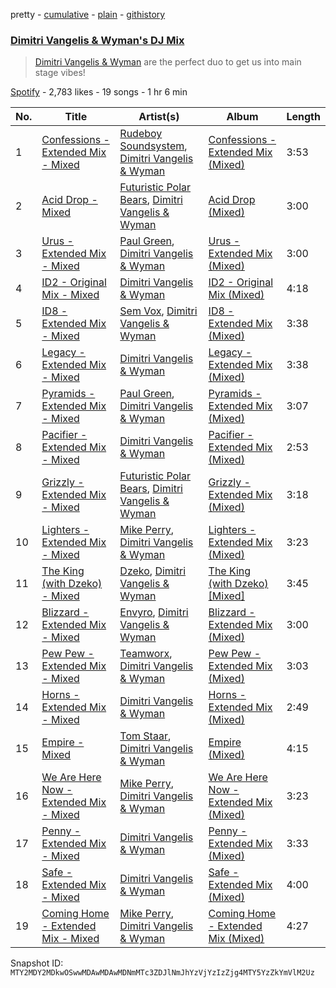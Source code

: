 pretty - [cumulative](/playlists/cumulative/37i9dQZF1DX3JjRskvOCSF.md) - [plain](/playlists/plain/37i9dQZF1DX3JjRskvOCSF) - [githistory](https://github.githistory.xyz/mackorone/spotify-playlist-archive/blob/main/playlists/plain/37i9dQZF1DX3JjRskvOCSF)

### [Dimitri Vangelis & Wyman's DJ Mix](https://open.spotify.com/playlist/37i9dQZF1DX3JjRskvOCSF)

> <a href=“spotify:artist:10hGPIDZi33LRaYRIq3Bh4”>Dimitri Vangelis & Wyman</a> are the perfect duo to get us into main stage vibes!

[Spotify](https://open.spotify.com/user/spotify) - 2,783 likes - 19 songs - 1 hr 6 min

| No. | Title | Artist(s) | Album | Length |
|---|---|---|---|---|
| 1 | [Confessions \- Extended Mix \- Mixed](https://open.spotify.com/track/477HxhF1F4ohQMveNqAUq3) | [Rudeboy Soundsystem](https://open.spotify.com/artist/3ixpec4BuAYZfKhj1VvRQP), [Dimitri Vangelis & Wyman](https://open.spotify.com/artist/10hGPIDZi33LRaYRIq3Bh4) | [Confessions \- Extended Mix \(Mixed\)](https://open.spotify.com/album/4Jp0xrFo87ah9bJxQ2Ddp4) | 3:53 |
| 2 | [Acid Drop \- Mixed](https://open.spotify.com/track/4izdpdPq7HaBIbXj89qeej) | [Futuristic Polar Bears](https://open.spotify.com/artist/47v4vGA1qCl7hyevSkpRM7), [Dimitri Vangelis & Wyman](https://open.spotify.com/artist/10hGPIDZi33LRaYRIq3Bh4) | [Acid Drop \(Mixed\)](https://open.spotify.com/album/7Ab4GS5WjQ7MqGMYvEa22l) | 3:00 |
| 3 | [Urus \- Extended Mix \- Mixed](https://open.spotify.com/track/1PEIWcrouqlB400t6Mrqg6) | [Paul Green](https://open.spotify.com/artist/6p2zBJ9FLbiQQLS0HYdtb3), [Dimitri Vangelis & Wyman](https://open.spotify.com/artist/10hGPIDZi33LRaYRIq3Bh4) | [Urus \- Extended Mix \(Mixed\)](https://open.spotify.com/album/2soZM1l1vfHvGAhwyWBHXW) | 3:00 |
| 4 | [ID2 \- Original Mix \- Mixed](https://open.spotify.com/track/5V28sda3kTK1c8byPsMW41) | [Dimitri Vangelis & Wyman](https://open.spotify.com/artist/10hGPIDZi33LRaYRIq3Bh4) | [ID2 \- Original Mix \(Mixed\)](https://open.spotify.com/album/6ekyBRmJ478jEESNo2ZQdC) | 4:18 |
| 5 | [ID8 \- Extended Mix \- Mixed](https://open.spotify.com/track/1ndaek6dCCCIWO41GMYUfE) | [Sem Vox](https://open.spotify.com/artist/4j6FBtbchyfFhBrCw9eT45), [Dimitri Vangelis & Wyman](https://open.spotify.com/artist/10hGPIDZi33LRaYRIq3Bh4) | [ID8 \- Extended Mix \(Mixed\)](https://open.spotify.com/album/1VkrInYjO8jSqoTy6dtJ9N) | 3:38 |
| 6 | [Legacy \- Extended Mix \- Mixed](https://open.spotify.com/track/5A4GtGs1RrnQPAnEp5uHxp) | [Dimitri Vangelis & Wyman](https://open.spotify.com/artist/10hGPIDZi33LRaYRIq3Bh4) | [Legacy \- Extended Mix \(Mixed\)](https://open.spotify.com/album/3Ir1yS4u3O7bAU6hTzVojn) | 3:38 |
| 7 | [Pyramids \- Extended Mix \- Mixed](https://open.spotify.com/track/6FrelyNi1bNq9b4dqbqhEm) | [Paul Green](https://open.spotify.com/artist/6p2zBJ9FLbiQQLS0HYdtb3), [Dimitri Vangelis & Wyman](https://open.spotify.com/artist/10hGPIDZi33LRaYRIq3Bh4) | [Pyramids \- Extended Mix \(Mixed\)](https://open.spotify.com/album/5ZaudNeeIejdMZ5FhKIpYt) | 3:07 |
| 8 | [Pacifier \- Extended Mix \- Mixed](https://open.spotify.com/track/4rGOeRT4GytQZAH00rCyrn) | [Dimitri Vangelis & Wyman](https://open.spotify.com/artist/10hGPIDZi33LRaYRIq3Bh4) | [Pacifier \- Extended Mix \(Mixed\)](https://open.spotify.com/album/2OcYumjAymY2lqDqehl8of) | 2:53 |
| 9 | [Grizzly \- Extended Mix \- Mixed](https://open.spotify.com/track/6MatDeNhim32osX8mmgD0P) | [Futuristic Polar Bears](https://open.spotify.com/artist/47v4vGA1qCl7hyevSkpRM7), [Dimitri Vangelis & Wyman](https://open.spotify.com/artist/10hGPIDZi33LRaYRIq3Bh4) | [Grizzly \- Extended Mix \(Mixed\)](https://open.spotify.com/album/2zsdKIj8LlzplqsgO0jED8) | 3:18 |
| 10 | [Lighters \- Extended Mix \- Mixed](https://open.spotify.com/track/12aFUsiyQRXrOlewIkg15b) | [Mike Perry](https://open.spotify.com/artist/6lB8vOoI4DRrrVxXwuV19c), [Dimitri Vangelis & Wyman](https://open.spotify.com/artist/10hGPIDZi33LRaYRIq3Bh4) | [Lighters \- Extended Mix \(Mixed\)](https://open.spotify.com/album/2ZoVMgcBJCGpYYwJNDVY4k) | 3:23 |
| 11 | [The King \(with Dzeko\) \- Mixed](https://open.spotify.com/track/33zFSQuzqBpmTG0sX9xIAh) | [Dzeko](https://open.spotify.com/artist/5vQfv3s2Z2SRdPZKr82ABw), [Dimitri Vangelis & Wyman](https://open.spotify.com/artist/10hGPIDZi33LRaYRIq3Bh4) | [The King \(with Dzeko\) \[Mixed\]](https://open.spotify.com/album/2GgPKrPg1Gu8MjzYinMEDW) | 3:45 |
| 12 | [Blizzard \- Extended Mix \- Mixed](https://open.spotify.com/track/2BCPObvB1lM8QHiwP4eozy) | [Envyro](https://open.spotify.com/artist/5lxDBvdzaRQ5I3P2fKzxRy), [Dimitri Vangelis & Wyman](https://open.spotify.com/artist/10hGPIDZi33LRaYRIq3Bh4) | [Blizzard \- Extended Mix \(Mixed\)](https://open.spotify.com/album/1wYPonnud3Q4UJtNVTcyfd) | 3:00 |
| 13 | [Pew Pew \- Extended Mix \- Mixed](https://open.spotify.com/track/5zKagpG6dohmyhbSeEPXYt) | [Teamworx](https://open.spotify.com/artist/5AVL4JohmPpJASDshyUzQj), [Dimitri Vangelis & Wyman](https://open.spotify.com/artist/10hGPIDZi33LRaYRIq3Bh4) | [Pew Pew \- Extended Mix \(Mixed\)](https://open.spotify.com/album/2rhS8hdtsyuzi2a3d6ZXEo) | 3:03 |
| 14 | [Horns \- Extended Mix \- Mixed](https://open.spotify.com/track/3WfAeL6cHXlvBBFsgV3r9i) | [Dimitri Vangelis & Wyman](https://open.spotify.com/artist/10hGPIDZi33LRaYRIq3Bh4) | [Horns \- Extended Mix \(Mixed\)](https://open.spotify.com/album/3pGbjtkox2a92mswao6EoG) | 2:49 |
| 15 | [Empire \- Mixed](https://open.spotify.com/track/094OiNYarfvrTscmSCR2Db) | [Tom Staar](https://open.spotify.com/artist/0iSYvHKAdhWVdZkS1PYK3u), [Dimitri Vangelis & Wyman](https://open.spotify.com/artist/10hGPIDZi33LRaYRIq3Bh4) | [Empire \(Mixed\)](https://open.spotify.com/album/7BhQ3D4P3XCJvEmmHtV3ks) | 4:15 |
| 16 | [We Are Here Now \- Extended Mix \- Mixed](https://open.spotify.com/track/1xXHUb5LaejtnsGs6RDAdM) | [Mike Perry](https://open.spotify.com/artist/6lB8vOoI4DRrrVxXwuV19c), [Dimitri Vangelis & Wyman](https://open.spotify.com/artist/10hGPIDZi33LRaYRIq3Bh4) | [We Are Here Now \- Extended Mix \(Mixed\)](https://open.spotify.com/album/4JoSj0YLt5RYH3xymfwyrb) | 3:23 |
| 17 | [Penny \- Extended Mix \- Mixed](https://open.spotify.com/track/259s5US197Beo8BYn2Uvjj) | [Dimitri Vangelis & Wyman](https://open.spotify.com/artist/10hGPIDZi33LRaYRIq3Bh4) | [Penny \- Extended Mix \(Mixed\)](https://open.spotify.com/album/6AaV9bHw3UtKaToWksACMY) | 3:33 |
| 18 | [Safe \- Extended Mix \- Mixed](https://open.spotify.com/track/1sevDYfZAqrGJCKNiGVx6o) | [Dimitri Vangelis & Wyman](https://open.spotify.com/artist/10hGPIDZi33LRaYRIq3Bh4) | [Safe \- Extended Mix \(Mixed\)](https://open.spotify.com/album/7zkuGbHC89mNYEpcmUppKN) | 4:00 |
| 19 | [Coming Home \- Extended Mix \- Mixed](https://open.spotify.com/track/4tHLBA2og5370qS6YbC84m) | [Mike Perry](https://open.spotify.com/artist/6lB8vOoI4DRrrVxXwuV19c), [Dimitri Vangelis & Wyman](https://open.spotify.com/artist/10hGPIDZi33LRaYRIq3Bh4) | [Coming Home \- Extended Mix \(Mixed\)](https://open.spotify.com/album/1U1QEPUvMF7Ejf05Det8il) | 4:27 |

Snapshot ID: `MTY2MDY2MDkwOSwwMDAwMDAwMDNmMTc3ZDJlNmJhYzVjYzIzZjg4MTY5YzZkYmVlM2Uz`
